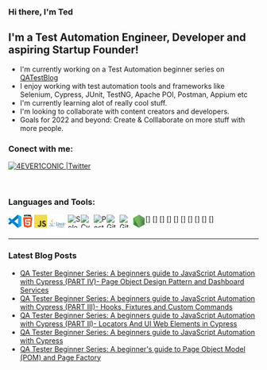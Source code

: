 ### Hi there, I'm Ted 

## I'm a Test Automation Engineer, Developer and aspiring Startup Founder!
- I'm currently working on a Test Automation beginner series on [QATestBlog](https://qatestblog.hashnode.dev)
- I enjoy working with test automation tools and frameworks like Selenium, Cypress, JUnit, TestNG, Apache POI, Postman, Appium etc
- I'm currently learning alot of really cool stuff. 
- I'm looking to collaborate with content creators and developers.
- Goals for 2022 and beyond: Create & Colllaborate on more stuff with more people.


### Conect with me:

[<img align="centre" alt="4EVER1CONIC |Twitter" width="22px" src="https://cdn.jsdelivr.net/npm/simple-icons@v5/icons/twitter.svg" />][twitter] 


<br />

### Languages and Tools:

[<img align="left" alt="Visual Studio Code" width="26px" src="https://raw.githubusercontent.com/github/explore/80688e429a7d4ef2fca1e82350fe8e3517d3494d/topics/visual-studio-code/visual-studio-code.png" />]
[<img align="left" alt="HTML5" width="26px" src="https://raw.githubusercontent.com/github/explore/80688e429a7d4ef2fca1e82350fe8e3517d3494d/topics/html/html.png" />]
[<img align="left" alt="JavaScript" width="26px" src="https://raw.githubusercontent.com/github/explore/80688e429a7d4ef2fca1e82350fe8e3517d3494d/topics/javascript/javascript.png" />]
[<img align="left" alt="Java" width="42px" src="https://raw.githubusercontent.com/github/explore/80688e429a7d4ef2fca1e82350fe8e3517d3494d/topics/java/java.png" />]
[<img align="left" alt="Selenium" height="26px" width="26px" src="https://unpkg.com/simple-icons@v5/icons/selenium.svg" />]
[<img align="left" alt="Cypress" height="26px" width="26px" src="https://unpkg.com/simple-icons@v5/icons/cypress.svg" />] 
[<img align="left" alt="Postman" height="26px" width="26px" src="https://unpkg.com/simple-icons@v5/icons/postman.svg" />] 
[<img align="left" alt="Git" height="26px" width="26px" src="https://unpkg.com/simple-icons@v5/icons/git.svg" />] 
[<img align="left" alt="Github" height="26px" width="26px" src="https://unpkg.com/simple-icons@v5/icons/github.svg" />] 
[<img align="left" alt="Node" height="26px" width="26px" src="https://raw.githubusercontent.com/github/explore/80688e429a7d4ef2fca1e82350fe8e3517d3494d/topics/nodejs/nodejs.png" />]
<br />
<br />

---

### Latest Blog Posts
<!-- HASHNODE:START --->
- [QA Tester Beginner Series: A beginners guide to JavaScript Automation with Cypress &lpar;PART IV&rpar;- Page Object Design Pattern and Dashboard Services](https://qatestblog.hashnode.dev/qa-tester-beginner-series-a-beginners-guide-to-javascript-automation-with-cypress-part-iv-page-object-design-pattern-and-dashboard-services)
- [QA Tester Beginner Series: A beginners guide to JavaScript Automation with Cypress &lpar;PART III&rpar;- Hooks, Fixtures and Custom Commands](https://qatestblog.hashnode.dev/qa-tester-beginner-series-a-beginners-guide-to-javascript-automation-with-cypress-part-iii-hooks-fixtures-and-custom-commands)
- [QA Tester Beginner Series: A beginners guide to JavaScript Automation with Cypress &lpar;PART II&rpar;- Locators And UI Web Elements in Cypress](https://qatestblog.hashnode.dev/qa-tester-beginner-series-a-beginners-guide-to-javascript-automation-with-cypress-part-ii-locators-and-ui-web-elements-in-cypress)
- [QA Tester Beginner Series: A beginners guide to JavaScript Automation with Cypress](https://qatestblog.hashnode.dev/qa-tester-beginner-series-a-beginners-guide-to-javascript-automation-with-cypress)
- [QA Tester Beginner Series: A beginner&#39;s guide to Page Object Model &lpar;POM&rpar; and Page Factory](https://qatestblog.hashnode.dev/qa-tester-beginner-series-a-beginners-guide-to-page-object-model-pom-and-page-factory)
<!-- HASHNODE:END -->

[blog]: https://qatestblog.hashnode.dev
[twitter]: https://twitter.com/4EVER1CONIC
[Gmail]: https://gmail.com/TedGerrad